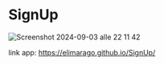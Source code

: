 # SignUp

![Screenshot 2024-09-03 alle 22 11 42](https://github.com/user-attachments/assets/077aead8-69dc-4d41-9dfb-9fdd36a7513c)

link app: https://elimarago.github.io/SignUp/
